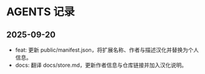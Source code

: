 # AGENTS 记录

## 2025-09-20
- feat: 更新 public/manifest.json，将扩展名称、作者与描述汉化并替换为个人信息。
- docs: 翻译 docs/store.md，更新作者信息与仓库链接并加入汉化说明。
